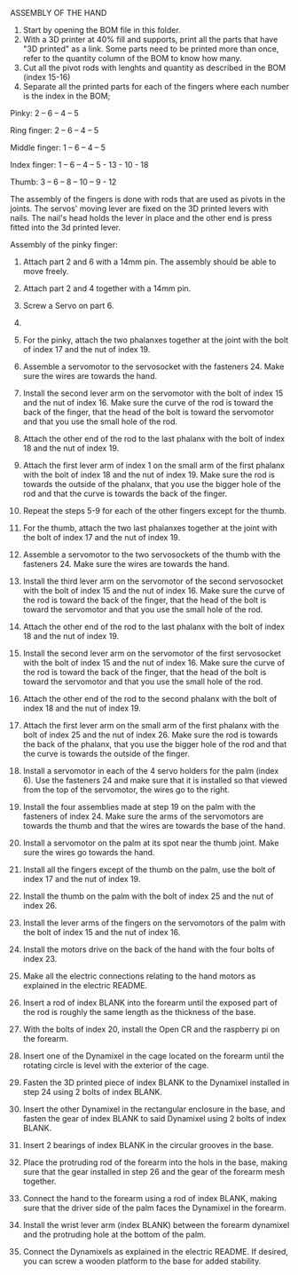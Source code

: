 ASSEMBLY OF THE HAND

1. Start by opening the BOM file in this folder.
2. With a 3D printer at 40% fill and supports, print all the parts that have &quot;3D printed&quot; as a link. Some parts need to be printed more than once, refer to the quantity column of the BOM to know how many.
3. Cut all the pivot rods with lenghts and quantity as described in the BOM (index 15-16)
4. Separate all the printed parts for each of the fingers where each number is the index in the BOM;

Pinky: 2 – 6 – 4 – 5

Ring finger: 2 – 6 – 4 – 5

Middle finger: 1 – 6 – 4 – 5

Index finger: 1 – 6 – 4 – 5 - 13 - 10 - 18

Thumb: 3 – 6 – 8 – 10 – 9 - 12

The assembly of the fingers is done with rods that are used as pivots in the joints. The servos' moving lever are fixed on the 3D printed levers with nails. The nail's head holds the lever in place and the other end is press fitted into the 3d printed lever.

Assembly of the pinky finger:
1. Attach part 2 and 6 with a 14mm pin. The assembly should be able to move freely.
2. Attach part 2 and 4 together with a 14mm pin.
3. Screw a Servo on part 6.
4. 

1. For the pinky, attach the two phalanxes together at the joint with the bolt of index 17 and the nut of index 19.
2. Assemble a servomotor to the servosocket with the fasteners 24. Make sure the wires are towards the hand.
3. Install the second lever arm on the servomotor with the bolt of index 15 and the nut of index 16. Make sure the curve of the rod is toward the back of the finger, that the head of the bolt is toward the servomotor and that you use the small hole of the rod.
4. Attach the other end of the rod to the last phalanx with the bolt of index 18 and the nut of index 19.
5. Attach the first lever arm of index 1 on the small arm of the first phalanx with the bolt of index 18 and the nut of index 19. Make sure the rod is towards the outside of the phalanx, that you use the bigger hole of the rod and that the curve is towards the back of the finger.
6. Repeat the steps 5-9 for each of the other fingers except for the thumb.
7. For the thumb, attach the two last phalanxes together at the joint with the bolt of index 17 and the nut of index 19.
8. Assemble a servomotor to the two servosockets of the thumb with the fasteners 24. Make sure the wires are towards the hand.
9. Install the third lever arm on the servomotor of the second servosocket with the bolt of index 15 and the nut of index 16. Make sure the curve of the rod is toward the back of the finger, that the head of the bolt is toward the servomotor and that you use the small hole of the rod.
10. Attach the other end of the rod to the last phalanx with the bolt of index 18 and the nut of index 19.
11. Install the second lever arm on the servomotor of the first servosocket with the bolt of index 15 and the nut of index 16. Make sure the curve of the rod is toward the back of the finger, that the head of the bolt is toward the servomotor and that you use the small hole of the rod.
12. Attach the other end of the rod to the second phalanx with the bolt of index 18 and the nut of index 19.
13. Attach the first lever arm on the small arm of the first phalanx with the bolt of index 25 and the nut of index 26. Make sure the rod is towards the back of the phalanx, that you use the bigger hole of the rod and that the curve is towards the outside of the finger.
14. Install a servomotor in each of the 4 servo holders for the palm (index 6). Use the fasteners 24 and make sure that it is installed so that viewed from the top of the servomotor, the wires go to the right.
15. Install the four assemblies made at step 19 on the palm with the fasteners of index 24. Make sure the arms of the servomotors are towards the thumb and that the wires are towards the base of the hand.
16. Install a servomotor on the palm at its spot near the thumb joint. Make sure the wires go towards the hand.
17. Install all the fingers except of the thumb on the palm, use the bolt of index 17 and the nut of index 19.
18. Install the thumb on the palm with the bolt of index 25 and the nut of index 26.
19. Install the lever arms of the fingers on the servomotors of the palm with the bolt of index 15 and the nut of index 16.
20. Install the motors drive on the back of the hand with the four bolts of index 23.
21. Make all the electric connections relating to the hand motors as explained in the electric README.
22. Insert a rod of index BLANK into the forearm until the exposed part of the rod is roughly the same length as the thickness of the base.
23. With the bolts of index 20, install the Open CR and the raspberry pi on the forearm.
24. Insert one of the Dynamixel in the cage located on the forearm until the rotating circle is level with the exterior of the cage.
25. Fasten the 3D printed piece of index BLANK to the Dynamixel installed in step 24 using 2 bolts of index BLANK.
26. Insert the other Dynamixel in the rectangular enclosure in the base, and fasten the gear of index BLANK to said Dynamixel using 2 bolts of index BLANK.
27. Insert 2 bearings of index BLANK in the circular grooves in the base.
28. Place the protruding rod of the forearm into the hols in the base, making sure that the gear installed in step 26 and the gear of the forearm mesh together.
29. Connect the hand to the forearm using a rod of index BLANK, making sure that the driver side of the palm faces the Dynamixel in the forearm.
30. Install the wrist lever arm (index BLANK) between the forearm dynamixel and the protruding hole at the bottom of the palm.
31. Connect the Dynamixels as explained in the electric README.
If desired, you can screw a wooden platform to the base for added stability.
